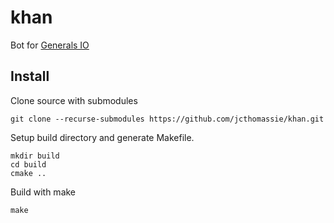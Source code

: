# khan

Bot for [Generals IO](https://dev.generals.io/)

## Install

Clone source with submodules
```
git clone --recurse-submodules https://github.com/jcthomassie/khan.git
```

Setup build directory and generate Makefile.
```
mkdir build
cd build
cmake ..
```

Build with make
```
make
```
